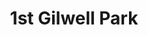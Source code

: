 ---
title: 1st Gilwell Park
params:
  showNecker: triple
  rightOuterBorder: tsa-khaki
  leftOuterBorder: tsa-khaki
  rightMiddleBorder: tsa-khaki
  leftMiddleBorder: tsa-khaki
  rightInnerBorder: tsa-khaki
  leftInnerBorder: tsa-khaki
  rightMain: tsa-khaki
  leftMain: tsa-khaki
---